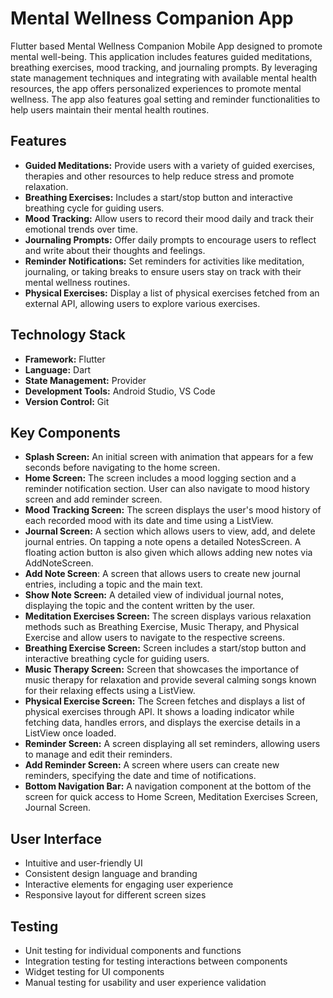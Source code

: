 # Mental Wellness Companion App


Flutter based Mental Wellness Companion Mobile App designed to promote mental well-being. This application includes features guided meditations, breathing exercises, mood tracking, and journaling prompts. By leveraging state management techniques and integrating with available mental health resources, the app offers personalized experiences to promote mental wellness. The app also features goal setting and reminder functionalities to help users maintain their mental health routines.


## Features
- **Guided Meditations:** Provide users with a variety of guided exercises, therapies and other resources to help reduce stress and promote relaxation.
- **Breathing Exercises:** Includes a start/stop button and interactive breathing cycle for guiding users.
- **Mood Tracking:** Allow users to record their mood daily and track their emotional trends over time.
- **Journaling Prompts:** Offer daily prompts to encourage users to reflect and write about their thoughts and feelings.
- **Reminder Notifications:** Set reminders for activities like meditation, journaling, or taking breaks to ensure users stay on track with their mental wellness routines.
- **Physical Exercises:** Display a list of physical exercises fetched from an external API, allowing users to explore various exercises.


## Technology Stack
- **Framework:** Flutter
- **Language:** Dart
- **State Management:** Provider
- **Development Tools:** Android Studio, VS Code
- **Version Control:** Git


## Key Components
- **Splash Screen:** An initial screen with animation that appears for a few seconds before navigating to the home screen.
- **Home Screen:** The screen includes a mood logging section and a reminder notification section. User can also navigate to mood history screen and add reminder screen.
- **Mood Tracking Screen:** The screen displays the user's mood history of each recorded mood with its date and time using a ListView.
- **Journal Screen:** A section which allows users to view, add, and delete journal entries. On tapping a note opens a detailed NotesScreen. A floating action button is also given which allows adding new notes via AddNoteScreen.
- **Add Note Screen**: A screen that allows users to create new journal entries, including a topic and the main text.
- **Show Note Screen:** A detailed view of individual journal notes, displaying the topic and the content written by the user.
- **Meditation Exercises Screen:** The screen displays various relaxation methods such as Breathing Exercise, Music Therapy, and Physical Exercise and allow users to navigate to the respective screens.
- **Breathing Exercise Screen:** Screen includes a start/stop button and interactive breathing cycle for guiding users.
- **Music Therapy Screen:** Screen that showcases the importance of music therapy for relaxation and provide several calming songs known for their relaxing effects using a ListView.
- **Physical Exercise Screen:** The Screen fetches and displays a list of physical exercises through API. It shows a loading indicator while fetching data, handles errors, and displays the exercise details in a ListView once loaded.
- **Reminder Screen:** A screen displaying all set reminders, allowing users to manage and edit their reminders.
- **Add Reminder Screen:** A screen where users can create new reminders, specifying the date and time of notifications.
- **Bottom Navigation Bar:** A navigation component at the bottom of the screen for quick access to Home Screen, Meditation Exercises Screen, Journal Screen.


## User Interface
- Intuitive and user-friendly UI
- Consistent design language and branding
- Interactive elements for engaging user experience
- Responsive layout for different screen sizes


## Testing
- Unit testing for individual components and functions
- Integration testing for testing interactions between components
- Widget testing for UI components
- Manual testing for usability and user experience validation
